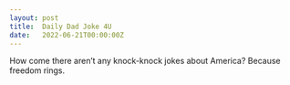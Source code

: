 ```yaml
---
layout: post
title:  Daily Dad Joke 4U
date:   2022-06-21T00:00:00Z
---
```

How come there aren’t any knock-knock jokes about America? Because freedom rings.
